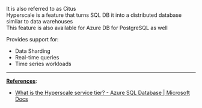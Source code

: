 It is also referred to as Citus  
Hyperscale is a feature that turns SQL DB it into a distributed database similar to data warehouses  
This feature is also available for Azure DB for PostgreSQL as well

Provides support for:
* Data Sharding
* Real-time queries
* Time series workloads

---

**<u>References</u>**:
* [What is the Hyperscale service tier? - Azure SQL Database | Microsoft Docs](https://docs.microsoft.com/en-us/azure/azure-sql/database/service-tier-hyperscale)
